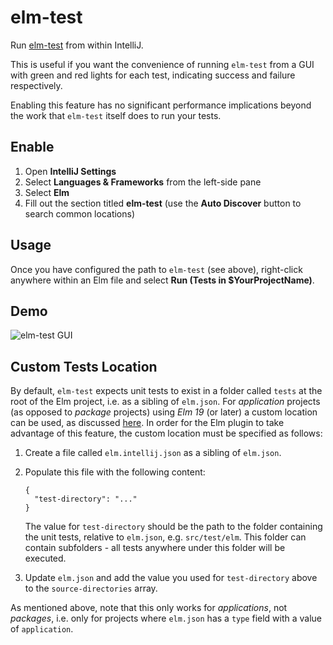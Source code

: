 # elm-test

Run [elm-test](https://github.com/elm-explorations/test) from within IntelliJ.

This is useful if you want the convenience of running `elm-test` from a GUI with green and red lights for each test, indicating success and failure respectively.

Enabling this feature has no significant performance implications beyond the work that `elm-test` itself does to run your tests.


## Enable

1. Open **IntelliJ Settings**
2. Select **Languages & Frameworks** from the left-side pane
3. Select **Elm**
4. Fill out the section titled **elm-test** (use the **Auto Discover** button to search common locations) 


## Usage

Once you have configured the path to `elm-test` (see above), right-click anywhere within an Elm file and select **Run (Tests in $YourProjectName)**.


## Demo

![elm-test GUI](../assets/elm_test_runner.jpg)


## Custom Tests Location
By default, `elm-test` expects unit tests to exist in a folder called `tests` at the root of the Elm project, i.e. as a
sibling of `elm.json`. For _application_ projects (as opposed to _package_ projects) using _Elm 19_ (or later) a custom
location can be used, as discussed [here](https://github.com/rtfeldman/node-test-runner/pull/306#issuecomment-432835586).
In order for the Elm plugin to take advantage of this feature, the custom location must be specified as follows:

1. Create a file called `elm.intellij.json` as a sibling of `elm.json`.

1. Populate this file with the following content:
    ```
    {
      "test-directory": "..."
    }
    ```
   The value for `test-directory` should be the path to the folder containing the unit tests, relative to `elm.json`,
   e.g. `src/test/elm`.
   This folder can contain subfolders - all tests anywhere under this folder will be executed.

1. Update `elm.json` and add the value you used for `test-directory` above to the `source-directories` array.

As mentioned above, note that this only works for _applications_, not _packages_, i.e. only for projects where `elm.json`
has a `type` field with a value of `application`.
